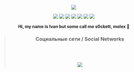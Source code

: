 <p align="center">
  <a href="https://github.com/blessedroot">
    <img src="https://komarev.com/ghpvc/?username=blessedroot&color=red">
  </a>
<div align="center">

<img src="https://img.shields.io/badge/Java-red?style=flat" />
<img src="https://img.shields.io/badge/JavaScript-yellow?style=flat" />
<img src="https://img.shields.io/badge/Python-blue?style=flat" />
<img src="https://img.shields.io/badge/MongoDB-black?style=flat" />
<img src="https://img.shields.io/badge/SQL-green?style=flat" />
<img src="https://img.shields.io/badge/TypeScript-yellow?style=flat" />
<img src="https://img.shields.io/badge/Kotlin-purple?style=flat" />
</div>
</p>

<p align="center"><b>Hi, my name is Ivan but some call me s0ckett, molex 👋</b></p>
<div align="center">

> ### Социальные сети / Social Networks
> <br>
> <br>
> <br>
> <a href="https://t.me/playboyjava/">
>     <img src="https://img.shields.io/badge/Telegram (будни говнокодера)-lightblue?style=for-the-badge&logo=telegram" />
> </a>
 
</div>

</br>
